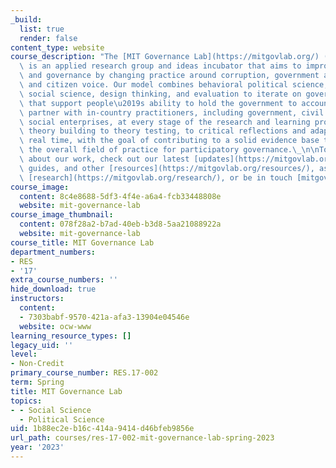 ```yaml
---
_build:
  list: true
  render: false
content_type: website
course_description: "The [MIT Governance Lab](https://mitgovlab.org/) (MIT GOV/LAB)\
  \ is an applied research group and ideas incubator that aims to improve democracy\
  \ and governance by changing practice around corruption, government accountability,\
  \ and citizen voice. Our model combines behavioral political science, experimental\
  \ social science, design thinking, and evaluation to iterate on governance solutions\
  \ that support people\u2019s ability to hold the government to account.\_\n\nWe\
  \ partner with in-country practitioners, including government, civil society, and\
  \ social enterprises, at every stage of the research and learning process, from\
  \ theory building to theory testing, to critical reflections and adaptations in\
  \ real time, with the goal of contributing to a solid evidence base to strengthen\
  \ the overall field of practice for participatory governance.\_\n\nTo learn more\
  \ about our work, check out our latest [updates](https://mitgovlab.org/news/), tools,\
  \ guides, and other [resources](https://mitgovlab.org/resources/), as well as published\
  \ [research](https://mitgovlab.org/research/), or be in touch [mitgovlab@mit.edu](mailto:mitgovlab@mit.edu)."
course_image:
  content: 8c4e8688-5df3-4f4e-a6a4-fcb33448808e
  website: mit-governance-lab
course_image_thumbnail:
  content: 078f28a2-b7ad-40eb-b3d8-5aa21088922a
  website: mit-governance-lab
course_title: MIT Governance Lab
department_numbers:
- RES
- '17'
extra_course_numbers: ''
hide_download: true
instructors:
  content:
  - 7303babf-9570-421a-afa3-13904e04546e
  website: ocw-www
learning_resource_types: []
legacy_uid: ''
level:
- Non-Credit
primary_course_number: RES.17-002
term: Spring
title: MIT Governance Lab
topics:
- - Social Science
  - Political Science
uid: 1b88ec2e-b16c-414a-9414-d46bfeb9856e
url_path: courses/res-17-002-mit-governance-lab-spring-2023
year: '2023'
---
```


